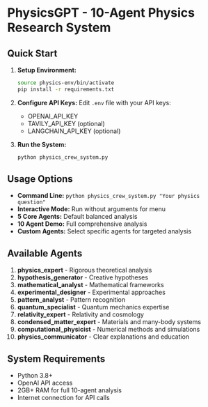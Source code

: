 # PhysicsGPT - 10-Agent Physics Research System

## Quick Start

1. **Setup Environment:**
   ```bash
   source physics-env/bin/activate
   pip install -r requirements.txt
   ```

2. **Configure API Keys:**
   Edit `.env` file with your API keys:
   - OPENAI_API_KEY
   - TAVILY_API_KEY (optional)
   - LANGCHAIN_API_KEY (optional)

3. **Run the System:**
   ```bash
   python physics_crew_system.py
   ```

## Usage Options

- **Command Line:** `python physics_crew_system.py "Your physics question"`
- **Interactive Mode:** Run without arguments for menu
- **5 Core Agents:** Default balanced analysis
- **10 Agent Demo:** Full comprehensive analysis
- **Custom Agents:** Select specific agents for targeted analysis

## Available Agents

1. **physics_expert** - Rigorous theoretical analysis
2. **hypothesis_generator** - Creative hypotheses
3. **mathematical_analyst** - Mathematical frameworks
4. **experimental_designer** - Experimental approaches
5. **pattern_analyst** - Pattern recognition
6. **quantum_specialist** - Quantum mechanics expertise
7. **relativity_expert** - Relativity and cosmology
8. **condensed_matter_expert** - Materials and many-body systems
9. **computational_physicist** - Numerical methods and simulations
10. **physics_communicator** - Clear explanations and education

## System Requirements

- Python 3.8+
- OpenAI API access
- 2GB+ RAM for full 10-agent analysis
- Internet connection for API calls
